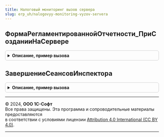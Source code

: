 ```yaml
---
title: Налоговый мониторинг вызов сервера
slug: erp_uh/nalogovyy-monitoring-vyzov-servera
---
```



## ФормаРегламентированнойОтчетности_ПриСозданииНаСервере
<details style="margin: 1em 0; padding: 0.5em; border: 1px solid #ccc; border-radius: 6px;">

<summary style="font-weight: bold; cursor: pointer;">Описание, пример вызова</summary>

```bsl

Процедура ФормаРегламентированнойОтчетности_ПриСозданииНаСервере(Форма) Экспорт
```

Пример вызова
```bsl
НалоговыйМониторингВызовСервера.ФормаРегламентированнойОтчетности_ПриСозданииНаСервере(Форма) 
```
</details>

## ЗавершениеСеансовИнспектора
<details style="margin: 1em 0; padding: 0.5em; border: 1px solid #ccc; border-radius: 6px;">

<summary style="font-weight: bold; cursor: pointer;">Описание, пример вызова</summary>

```bsl

//обработчик регламентного задания: ЗавершениеСеансовИнспектора
Процедура ЗавершениеСеансовИнспектора() Экспорт
```

Пример вызова
```bsl
НалоговыйМониторингВызовСервера.ЗавершениеСеансовИнспектора() 
```
</details>

---

© 2024, **ООО 1С-Софт**  
Все права защищены. Эта программа и сопроводительные материалы предоставляются  
в соответствии с условиями лицензии [Attribution 4.0 International (CC BY 4.0)](https://creativecommons.org/licenses/by/4.0/legalcode).

---
